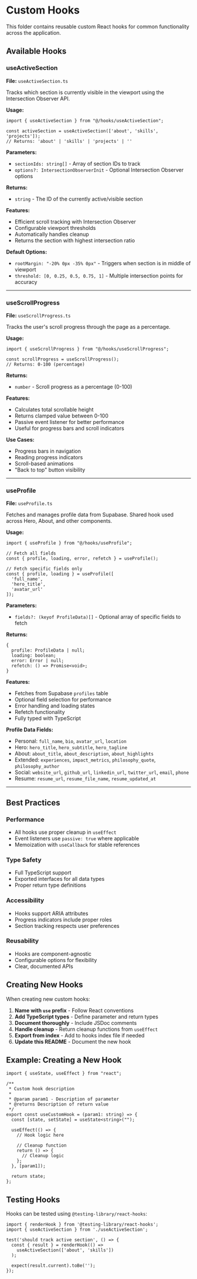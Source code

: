 # Custom Hooks

This folder contains reusable custom React hooks for common functionality across the application.

## Available Hooks

### useActiveSection

**File:** `useActiveSection.ts`

Tracks which section is currently visible in the viewport using the Intersection Observer API.

**Usage:**

```tsx
import { useActiveSection } from "@/hooks/useActiveSection";

const activeSection = useActiveSection(['about', 'skills', 'projects']);
// Returns: 'about' | 'skills' | 'projects' | ''
```

**Parameters:**

- `sectionIds: string[]` - Array of section IDs to track
- `options?: IntersectionObserverInit` - Optional Intersection Observer options

**Returns:**

- `string` - The ID of the currently active/visible section

**Features:**

- Efficient scroll tracking with Intersection Observer
- Configurable viewport thresholds
- Automatically handles cleanup
- Returns the section with highest intersection ratio

**Default Options:**

- `rootMargin: "-20% 0px -35% 0px"` - Triggers when section is in middle of viewport
- `threshold: [0, 0.25, 0.5, 0.75, 1]` - Multiple intersection points for accuracy

---

### useScrollProgress

**File:** `useScrollProgress.ts`

Tracks the user's scroll progress through the page as a percentage.

**Usage:**

```tsx
import { useScrollProgress } from "@/hooks/useScrollProgress";

const scrollProgress = useScrollProgress();
// Returns: 0-100 (percentage)
```

**Returns:**

- `number` - Scroll progress as a percentage (0-100)

**Features:**

- Calculates total scrollable height
- Returns clamped value between 0-100
- Passive event listener for better performance
- Useful for progress bars and scroll indicators

**Use Cases:**

- Progress bars in navigation
- Reading progress indicators
- Scroll-based animations
- "Back to top" button visibility

---

### useProfile

**File:** `useProfile.ts`

Fetches and manages profile data from Supabase. Shared hook used across Hero, About, and other components.

**Usage:**

```tsx
import { useProfile } from "@/hooks/useProfile";

// Fetch all fields
const { profile, loading, error, refetch } = useProfile();

// Fetch specific fields only
const { profile, loading } = useProfile([
  'full_name',
  'hero_title',
  'avatar_url'
]);
```

**Parameters:**

- `fields?: (keyof ProfileData)[]` - Optional array of specific fields to fetch

**Returns:**

```tsx
{
  profile: ProfileData | null;
  loading: boolean;
  error: Error | null;
  refetch: () => Promise<void>;
}
```

**Features:**

- Fetches from Supabase `profiles` table
- Optional field selection for performance
- Error handling and loading states
- Refetch functionality
- Fully typed with TypeScript

**Profile Data Fields:**

- Personal: `full_name`, `bio`, `avatar_url`, `location`
- Hero: `hero_title`, `hero_subtitle`, `hero_tagline`
- About: `about_title`, `about_description`, `about_highlights`
- Extended: `experiences`, `impact_metrics`, `philosophy_quote`, `philosophy_author`
- Social: `website_url`, `github_url`, `linkedin_url`, `twitter_url`, `email`, `phone`
- Resume: `resume_url`, `resume_file_name`, `resume_updated_at`

---

## Best Practices

### Performance

- All hooks use proper cleanup in `useEffect`
- Event listeners use `passive: true` where applicable
- Memoization with `useCallback` for stable references

### Type Safety

- Full TypeScript support
- Exported interfaces for all data types
- Proper return type definitions

### Accessibility

- Hooks support ARIA attributes
- Progress indicators include proper roles
- Section tracking respects user preferences

### Reusability

- Hooks are component-agnostic
- Configurable options for flexibility
- Clear, documented APIs

## Creating New Hooks

When creating new custom hooks:

1. **Name with `use` prefix** - Follow React conventions
2. **Add TypeScript types** - Define parameter and return types
3. **Document thoroughly** - Include JSDoc comments
4. **Handle cleanup** - Return cleanup functions from `useEffect`
5. **Export from index** - Add to hooks index file if needed
6. **Update this README** - Document the new hook

## Example: Creating a New Hook

```tsx
import { useState, useEffect } from "react";

/**
 * Custom hook description
 * 
 * @param param1 - Description of parameter
 * @returns Description of return value
 */
export const useCustomHook = (param1: string) => {
  const [state, setState] = useState<string>("");

  useEffect(() => {
    // Hook logic here
    
    // Cleanup function
    return () => {
      // Cleanup logic
    };
  }, [param1]);

  return state;
};
```

## Testing Hooks

Hooks can be tested using `@testing-library/react-hooks`:

```tsx
import { renderHook } from '@testing-library/react-hooks';
import { useActiveSection } from './useActiveSection';

test('should track active section', () => {
  const { result } = renderHook(() => 
    useActiveSection(['about', 'skills'])
  );
  
  expect(result.current).toBe('');
});
```
